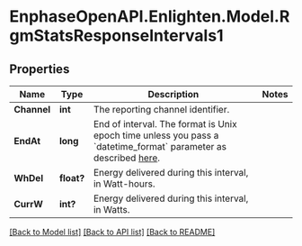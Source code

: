 # EnphaseOpenAPI.Enlighten.Model.RgmStatsResponseIntervals1

## Properties

Name | Type | Description | Notes
------------ | ------------- | ------------- | -------------
**Channel** | **int** | The reporting channel identifier. | 
**EndAt** | **long** | End of interval. The format is Unix epoch time unless you pass a &#x60;datetime_format&#x60; parameter as described [here](https://developer.enphase.com/docs#Datetimes). | 
**WhDel** | **float?** | Energy delivered during this interval, in Watt-hours. | 
**CurrW** | **int?** | Energy delivered during this interval, in Watts. | 

[[Back to Model list]](../README.md#documentation-for-models) [[Back to API list]](../README.md#documentation-for-api-endpoints) [[Back to README]](../README.md)

